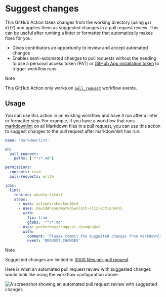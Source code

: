 # Suggest changes

This GitHub Action takes changes from the working directory (using `git diff`) and applies them as suggested changes in a pull request review. This can be useful after running a linter or formatter that automatically makes fixes for you.

- Gives contributors an opportunity to review and accept automated changes
- Enables semi-automated changes to pull requests without the needing to use a personal access token (PAT) or [GitHub App installation token](https://github.com/actions/create-github-app-token) to trigger workflow runs

> [!NOTE]
> This GitHub Action only works on [`pull_request`](https://docs.github.com/actions/using-workflows/events-that-trigger-workflows#pull_request) workflow events.

## Usage

You can use this action in an existing workflow and have it run after a linter or formatter step. For example, if you have a workflow that runs [markdownlint](https://github.com/DavidAnson/markdownlint) on all Markdown files in a pull request, you can use this action to suggest changes to the pull request after markdownlint has run.

```yaml
name: 'markdownlint'

on:
  pull_request:
    paths: ['**/*.md']

permissions:
  contents: read
  pull-requests: write

jobs:
  lint:
    runs-on: ubuntu-latest
    steps:
      - uses: actions/checkout@v4
      - uses: DavidAnson/markdownlint-cli2-action@v15
        with:
          fix: true
          globs: '**/*.md'
      - uses: parkerbxyz/suggest-changes@v1
        with:
          comment: 'Please commit the suggested changes from markdownlint.'
          event: 'REQUEST_CHANGES'
```

> [!NOTE]
> Suggested changes are limited to [3000 files per pull request](https://docs.github.com/rest/pulls/pulls?apiVersion=2022-11-28#list-pull-requests-files)

Here is what an automated pull request review with suggested changes would look like using the workflow configuration above:

<picture>
  <source media="(prefers-color-scheme: dark)" srcset="https://github.com/parkerbxyz/suggest-changes/assets/17183625/7657671b-35ba-4609-8031-8dc88a6e75e8">
  <img alt="A screenshot showing an automated pull request review with suggested changes" src="https://github.com/parkerbxyz/suggest-changes/assets/17183625/b59e0b60-162f-47ef-8c18-4e5ea11fb175">
</picture>
